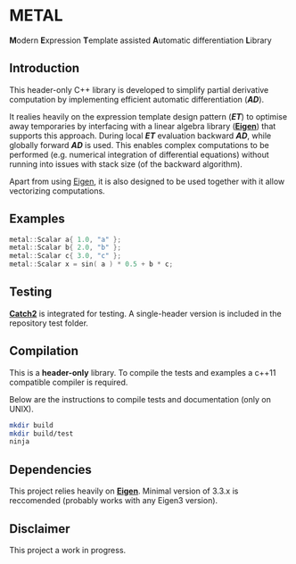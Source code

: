 # METAL
**M**odern **E**xpression **T**emplate assisted **A**utomatic differentiation **L**ibrary

## Introduction

This header-only C++ library is developed to simplify partial derivative computation by implementing efficient automatic differentiation (**_AD_**). 

It realies heavily on the expression template design pattern (**_ET_**) to optimise away temporaries by interfacing with a linear algebra library ([**Eigen**](http://eigen.tuxfamily.org/)) that supports this approach. During local **_ET_** evaluation backward **_AD_**, while globally forward **_AD_** is used. This enables complex computations to be performed (e.g. numerical integration of differential equations) without running into issues with stack size (of the backward algorithm).

Apart from using [Eigen](http://eigen.tuxfamily.org/), it is also designed to be used together with it allow vectorizing computations.

## Examples

```cpp
metal::Scalar a{ 1.0, "a" };
metal::Scalar b{ 2.0, "b" };
metal::Scalar c{ 3.0, "c" };
metal::Scalar x = sin( a ) * 0.5 + b * c;
```

## Testing

[**Catch2**](https://github.com/catchorg/Catch2) is integrated for testing. A single-header version is included in the repository test folder.

## Compilation

This is a **header-only** library. To compile the tests and examples a c++11 compatible compiler is required.

Below are the instructions to compile tests and documentation (only on UNIX).

```bash
mkdir build
mkdir build/test
ninja
```

## Dependencies

This project relies heavily on [**Eigen**](http://eigen.tuxfamily.org/). Minimal version of 3.3.x is reccomended (probably works with any Eigen3 version).

## Disclaimer

This project a work in progress.
